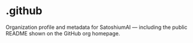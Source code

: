 # .github
Organization profile and metadata for SatoshiumAI — including the public README shown on the GitHub org homepage.
